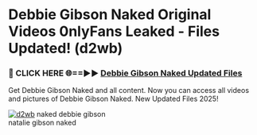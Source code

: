 # Debbie Gibson Naked Original Videos 0nlyFans Leaked - Files Updated! (d2wb)

<h3>🔴 CLICK HERE 🌐==►► <a href="https://tinyurl.com/up5wt9bj" rel="nofollow">Debbie Gibson Naked Updated Files</a></h3>

Get Debbie Gibson Naked and all content. Now you can access all videos and pictures of Debbie Gibson Naked. New Updated Files 2025!

[![d2wb](https://i.imgur.com/ABiUzMV.gif)](https://tinyurl.com/up5wt9bj)
naked debbie gibson<br>
natalie gibson naked